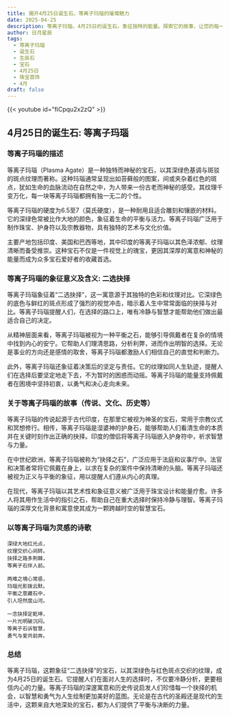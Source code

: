 ```yaml
---
title: 揭开4月25日诞生石，等离子玛瑙的璀璨魅力
date: 2025-04-25
description: 等离子玛瑙，4月25日的诞生石，象征独特的能量。探索它的故事，让您的每一天更有意义。
author: 日月星辰
tags:
  - 等离子玛瑙
  - 诞生石
  - 生辰石
  - 宝石
  - 4月25日
  - 珠宝首饰
  - 4月
draft: false
---
```


{{< youtube id="fiCpqu2x2zQ" >}}

## 4月25日的诞生石: 等离子玛瑙

### 等离子玛瑙的描述

等离子玛瑙（Plasma Agate）是一种独特而神秘的宝石，以其深绿色基调与斑驳的斑点纹理而著称。这种玛瑙通常呈现出如苔藓般的图案，间或夹杂着红色的斑点，犹如生命的血脉流动在自然之中，为人带来一份古老而神秘的感受。其纹理千变万化，每一块等离子玛瑙都拥有独一无二的个性。

等离子玛瑙的硬度为6.5至7（莫氏硬度），是一种耐用且适合雕刻和镶嵌的材料。它的深绿色常被比作大地的颜色，象征着生命的平衡与活力。等离子玛瑙广泛用于制作珠宝、护身符以及宗教器物，具有独特的艺术与文化价值。

主要产地包括印度、美国和巴西等地，其中印度的等离子玛瑙以其色泽浓郁、纹理清晰而备受推崇。这种宝石不仅是一件视觉上的瑰宝，更因其深厚的寓意和神秘的能量而成为众多宝石爱好者的收藏首选。

### 等离子玛瑙的象征意义及含义: 二选抉择

等离子玛瑙象征着“二选抉择”，这一寓意源于其独特的色彩和纹理对比。它深绿色的底色与鲜红的斑点形成了强烈的视觉冲击，暗示着人生中常常面临的抉择与对比。等离子玛瑙提醒人们，在选择的路口上，唯有冷静与智慧才能帮助他们做出最适合自己的决定。

从精神层面来看，等离子玛瑙被视为一种平衡之石，能够引导佩戴者在复杂的情境中找到内心的安宁。它帮助人们理清思路，分析利弊，进而作出明智的选择。无论是事业的方向还是感情的取舍，等离子玛瑙都激励人们相信自己的直觉和判断力。

此外，等离子玛瑙还象征着决策后的坚定与责任。它的纹理如同人生轨迹，提醒人们在选择后要坚定地走下去，不为暂时的困惑而动摇。等离子玛瑙的能量支持佩戴者在困境中坚持初衷，以勇气和决心走向未来。

### 关于等离子玛瑙的故事（传说、文化、历史等）

等离子玛瑙的传说起源于古代印度，在那里它被视为神圣的宝石，常用于宗教仪式和冥想修行。相传，等离子玛瑙是湿婆神的护身石，能够帮助人们看清生命的本质并在关键时刻作出正确的抉择。印度的僧侣将等离子玛瑙嵌入护身符中，祈求智慧与力量。

在中世纪欧洲，等离子玛瑙被称为“抉择之石”，广泛应用于法庭和议事厅中。法官和决策者常将它佩戴在身上，以求在复杂的案件中保持清晰的头脑。等离子玛瑙还被视为正义与平衡的象征，用以提醒人们遵从内心的真理。

在现代，等离子玛瑙以其艺术性和象征意义被广泛用于珠宝设计和能量疗愈。许多人将其用作生活中的指引之石，帮助自己在重大选择时保持冷静与理智。等离子玛瑙的深厚文化背景和寓意使其成为一颗跨越时空的智慧宝石。

### 以等离子玛瑙为灵感的诗歌

```
深绿大地红光点，  
纹理交织心间转。  
抉择之路多荆棘，  
等离子石伴人前。  

两难之境心常惑，  
玛瑙光影拨云默。  
平衡之意藏石中，  
引人坦然度山河。  

一念抉择定乾坤，  
一片光明破沉闷。  
等离子石诉智慧，  
勇气与爱共前奔。  
```

### 总结

等离子玛瑙，这颗象征“二选抉择”的宝石，以其深绿色与红色斑点交织的纹理，成为4月25日的诞生石。它提醒人们在面对人生的选择时，不仅要冷静分析，更要相信内心的力量。等离子玛瑙的深邃寓意和历史传说启发人们珍惜每一个抉择的机会，以智慧和勇气为人生绘制更加美好的蓝图。无论是在古代的圣殿还是现代的生活中，这颗来自大地深处的宝石，都为人们提供了平衡与决断的力量。
